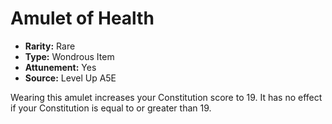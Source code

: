 
# Amulet of Health

* **Rarity:** Rare
* **Type:** Wondrous Item
* **Attunement:** Yes
* **Source:** Level Up A5E


Wearing this amulet increases your Constitution score to 19\. It has no effect if your Constitution is equal to or greater than 19.
